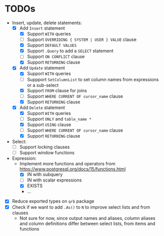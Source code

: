 # TODOs

* Insert, update, delete statements:
    * [x] Add `Insert` statement
      * [x] Support `WITH` queries
      * [ ] Support `OVERRIDING { SYSTEM | USER } VALUE` clause
      * [x] Support `DEFAULT VALUES`
      * [x] Support `.Query` to add a `SELECT` statement
      * [ ] Support `ON CONFLICT` clause
      * [x] Support `RETURNING` clause
    * [x] Add `Update` statement
      * [x] Support `WITH` queries
      * [ ] Suppport `SetColumnList` to set column names from expressions or a sub-select
      * [x] Support `FROM` clause for joins
      * [ ] Support `WHERE CURRENT OF cursor_name` clause
      * [x] Support `RETURNING` clause
    * [x] Add `Delete` statement
      * [x] Support `WITH` queries
      * [ ] Support `ONLY` and `table_name *`
      * [x] Support `USING` clause
      * [ ] Support `WHERE CURRENT OF cursor_name` clause
      * [x] Support `RETURNING` clause
* Select:
    * [ ] Support locking clauses
    * [ ] Support window functions
* Expression:
  * Implement more functions and operators from https://www.postgresql.org/docs/15/functions.html
    * [x] IN with subquery
    * [ ] IN with scalar expressions
    * [x] EXISTS
    * ...
* [x] Reduce exported types on `qrb` package
* [x] Check if we want to add `.As()` to `N` to improve select lists and from clauses
    * Not sure for now, since output names and aliases, column aliases and column definitions differ between select
      lists, from items and functions
